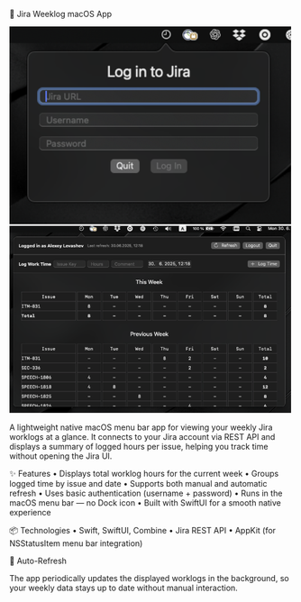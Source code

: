 🧭 Jira Weeklog macOS App

<img src="Screenshots/Screenshot01.png" alt="Worklogs Login View" width="500"/>
<img src="Screenshots/Screenshot02.png" alt="Worklogs Main View" width="500"/>

A lightweight native macOS menu bar app for viewing your weekly Jira worklogs at a glance.
It connects to your Jira account via REST API and displays a summary of logged hours per issue, helping you track time without opening the Jira UI.

✨ Features
• Displays total worklog hours for the current week
• Groups logged time by issue and date
• Supports both manual and automatic refresh
• Uses basic authentication (username + password)
• Runs in the macOS menu bar — no Dock icon
• Built with SwiftUI for a smooth native experience

📦 Technologies
• Swift, SwiftUI, Combine
• Jira REST API
• AppKit (for NSStatusItem menu bar integration)

🔄 Auto-Refresh

The app periodically updates the displayed worklogs in the background, so your weekly data stays up to date without manual interaction.
